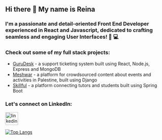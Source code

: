 ## Hi there 👋 My name is Reina

### I'm a passionate and detail-oriented Front End Developer experienced in React and Javascript, dedicated to crafting seamless and engaging User Interfaces! 🧙 💻

### Check out some of my full stack projects: 
- [GuruDesk](https://github.com/reinahandal/GuruDesk) - a support ticketing system built using React, Node.js, Express and MongoDB
- [Meshwar](https://github.com/reinahandal/meshwar) - a platform for crowdsourced content about events and activities in Palestine, built using Django
- [Skillful](https://github.com/reinahandal/skillful_project) - a platform connecting tutors and students built using Spring Boot


### Let's connect on LinkedIn:
[<img src='https://cdn.jsdelivr.net/npm/simple-icons@3.0.1/icons/linkedin.svg' alt='linkedin' height='40'>](https://www.linkedin.com/in/reina-handal/)  

[![Top Langs](https://github-readme-stats.vercel.app/api/top-langs/?username=reinahandal)](https://github.com/anuraghazra/github-readme-stats)
